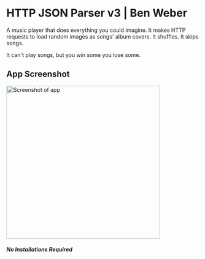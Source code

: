 # **HTTP JSON Parser** v3 | Ben Weber
A music player that does everything you could imagine. It makes HTTP requests to load random images as songs' album covers. It shuffles. It skips songs.

It can't play songs, but you win some you lose some.

## App Screenshot
<image src="./json-parser.png" alt="Screenshot of app" width=400/>


##### _No Installations Required_
